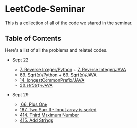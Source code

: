 # LeetCode-Seminar
This is a collection of all of the code we shared in the seminar.



## Table of Contents

Here's a list of all the problems and related codes.

+ Sept 22
  + [7. Reverse Integer/Python](code/7_Reverse_Integer/main.py) + [7. Reverse Integer/JAVA](code/7_Reverse_Integer/Reverse_Integer_07.java)
  + [69. Sqrt(x)/Python](code/69_Sqrt_x/main.py) + [69. Sqrt(x)/JAVA](code/69_Sqrt_x/Sqrtx_69.java)
  + [14. longestCommonPrefix/JAVA](code/longestCommonPrefix_14/longestCommonPrefix_14)
  + [28.strStr()/JAVA](code/strStr_28/Implement_strStr_28.java)

+ Sept 29
  + [&nbsp;66. Plus One](code/66.%20Plus%20One/66.cpp)
  + [167. Two Sum II - Input array is sorted](code/167.%20Two%20Sum%20II%20-%20Input%20array%20is%20sorted/167.cpp)
  + [414. Third Maximum Number](code/414.%20Third%20Maximum%20Number/414.cpp)
  + [415. Add Strings](code/415.%20Add%20Strings/415.cpp)
